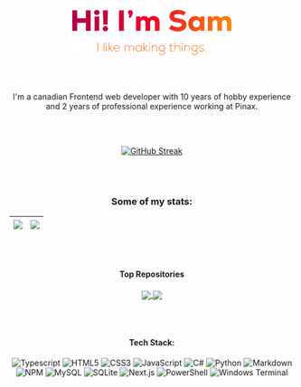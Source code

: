<div align="center">
<br>
<img style="height: 80px; width: auto;" src="/assets/HiImSam.png" alt="GitHub Streak" />

<br><br>

I'm a canadian Frontend web developer with 10 years of hobby experience and 2 years of professional experience working at Pinax.

<br><br>

<a href="https://git.io/streak-stats"><img src="https://github-readme-streak-stats.herokuapp.com?user=samuelpapineau&theme=sunset-gradient&mode=weekly" alt="GitHub Streak" /></a>

<br><br>

### Some of my stats:

| <a href="https://github.com/samuelpapineau/github-readme-stats"><img align="center" src="https://github-readme-stats-git-master-samuelpapineaus-projects.vercel.app/api?username=samuelpapineau&show_icons=true&include_all_commits=true&theme=codeSTACKr&layout=compact" /></a> | <a href="https://github.com/samuelpapineau/README.md"><img align="center" src="https://github-readme-stats-git-master-samuelpapineaus-projects.vercel.app/api/top-langs/?username=samuelpapineau&show_icons=true&theme=codeSTACKr&exclude_repo=week-five,spancards&layout=compact" /></a> |
| ---------- | ---------- |

<br><br>
#### Top Repositories

<a href="https://github.com/anuraghazra/github-readme-stats">
  <img align="center" src="https://github-readme-stats-git-master-samuelpapineaus-projects.vercel.app/api/pin/?username=samuelpapineau&show_icons=true&theme=codeSTACKr&repo=personal-site" />
</a> 
<a href="https://github.com/anuraghazra/convoychat">
  <img align="center" src="https://github-readme-stats-git-master-samuelpapineaus-projects.vercel.app/api/pin/?username=samuelpapineau&show_icons=true&theme=codeSTACKr&repo=lyric-video-generator" />
</a>

<br><br>

#### Tech Stack:
<img src="https://img.shields.io/badge/typescript-3670A0?style=for-the-badge&logo=typescript&logoColor=ffdd54" alt="Typescript" />
<img src="https://img.shields.io/badge/html5-%23E34F26.svg?style=for-the-badge&logo=html5&logoColor=white" alt="HTML5" />
<img src="https://img.shields.io/badge/css3-%231572B6.svg?style=for-the-badge&logo=css3&logoColor=white" alt="CSS3" />
<img src="https://img.shields.io/badge/javascript-%23323330.svg?style=for-the-badge&logo=javascript&logoColor=%23F7DF1E" alt="JavaScript" />
<img src="https://img.shields.io/badge/c%23-%23239120.svg?style=for-the-badge&logo=csharp&logoColor=white" alt="C#" />
<img src="https://img.shields.io/badge/python-%232C2D72.svg?style=for-the-badge&logo=python&logoColor=white" alt="Python" />
<img src="https://img.shields.io/badge/markdown-%23000000.svg?style=for-the-badge&logo=markdown&logoColor=white" alt="Markdown" />
<img src="https://img.shields.io/badge/NPM-%23CB3837.svg?style=for-the-badge&logo=npm&logoColor=white" alt="NPM" />

<img src="https://img.shields.io/badge/mysql-4479A1.svg?style=for-the-badge&logo=mysql&logoColor=white" alt="MySQL" />
<img src="https://img.shields.io/badge/sqlite-%2307405e.svg?style=for-the-badge&logo=sqlite&logoColor=white" alt="SQLite" />
<img src="https://img.shields.io/badge/Next.js-%23white.svg?style=for-the-badge&logo=nextdotjs&logoColor=white" alt="Next.js" />
<img src="https://img.shields.io/badge/PowerShell-%235391FE.svg?style=for-the-badge&logo=powershell&logoColor=white" alt="PowerShell" />
<img src="https://img.shields.io/badge/Windows%20Terminal-%234D4D4D.svg?style=for-the-badge&logo=windows-terminal&logoColor=white" alt="Windows Terminal" />

</div>
